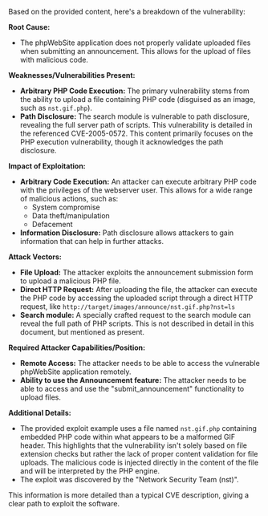 Based on the provided content, here's a breakdown of the vulnerability:

**Root Cause:**

*   The phpWebSite application does not properly validate uploaded files when submitting an announcement. This allows for the upload of files with malicious code.

**Weaknesses/Vulnerabilities Present:**

*   **Arbitrary PHP Code Execution:**  The primary vulnerability stems from the ability to upload a file containing PHP code (disguised as an image, such as `nst.gif.php`).
*   **Path Disclosure:** The search module is vulnerable to path disclosure, revealing the full server path of scripts. This vulnerability is detailed in the referenced CVE-2005-0572. This content primarily focuses on the PHP execution vulnerability, though it acknowledges the path disclosure.

**Impact of Exploitation:**

*   **Arbitrary Code Execution:** An attacker can execute arbitrary PHP code with the privileges of the webserver user. This allows for a wide range of malicious actions, such as:
    *   System compromise
    *   Data theft/manipulation
    *   Defacement
*   **Information Disclosure:** Path disclosure allows attackers to gain information that can help in further attacks.

**Attack Vectors:**

*   **File Upload:** The attacker exploits the announcement submission form to upload a malicious PHP file.
*   **Direct HTTP Request:** After uploading the file, the attacker can execute the PHP code by accessing the uploaded script through a direct HTTP request, like `http://target/images/announce/nst.gif.php?nst=ls`
*   **Search module:** A specially crafted request to the search module can reveal the full path of PHP scripts. This is not described in detail in this document, but mentioned as present.

**Required Attacker Capabilities/Position:**

*   **Remote Access:** The attacker needs to be able to access the vulnerable phpWebSite application remotely.
*   **Ability to use the Announcement feature:** The attacker needs to be able to access and use the "submit_announcement" functionality to upload files.

**Additional Details:**

* The provided exploit example uses a file named `nst.gif.php` containing embedded PHP code within what appears to be a malformed GIF header. This highlights that the vulnerability isn't solely based on file extension checks but rather the lack of proper content validation for file uploads. The malicious code is injected directly in the content of the file and will be interpreted by the PHP engine.
* The exploit was discovered by the "Network Security Team (nst)".

This information is more detailed than a typical CVE description, giving a clear path to exploit the software.